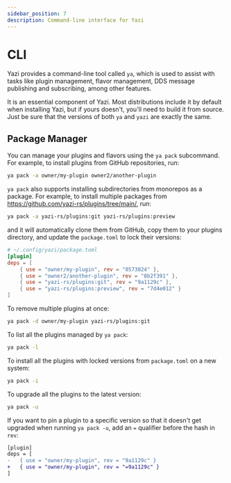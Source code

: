 ```yaml
---
sidebar_position: 7
description: Command-line interface for Yazi
---
```


# CLI

Yazi provides a command-line tool called `ya`, which is used to assist with tasks like plugin management, flavor management, DDS message publishing and subscribing, among other features.

It is an essential component of Yazi. Most distributions include it by default when installing Yazi, but if yours doesn't, you'll need to build it from source. Just be sure that the versions of both `ya` and `yazi` are exactly the same.

## Package Manager

You can manage your plugins and flavors using the `ya pack` subcommand. For example, to install plugins from GitHub repositories, run:

```sh
ya pack -a owner/my-plugin owner2/another-plugin
```

`ya pack` also supports installing subdirectories from  monorepos as a package. For example, to install multiple packages from https://github.com/yazi-rs/plugins/tree/main/, run:

```sh
ya pack -a yazi-rs/plugins:git yazi-rs/plugins:preview
```

and it will automatically clone them from GitHub, copy them to your plugins directory, and update the `package.toml` to lock their versions:

```toml
# ~/.config/yazi/package.toml
[plugin]
deps = [
	{ use = "owner/my-plugin", rev = "0573024" },
	{ use = "owner2/another-plugin", rev = "8b2f391" },
	{ use = "yazi-rs/plugins:git", rev = "9a1129c" },
	{ use = "yazi-rs/plugins:preview", rev = "7d4e012" }
]
```
To remove multiple plugins at once:

```sh
ya pack -d owner/my-plugin yazi-rs/plugins:git
```
To list all the plugins managed by `ya pack`:

```sh
ya pack -l
```

To install all the plugins with locked versions from `package.toml` on a new system:

```sh
ya pack -i
```

To upgrade all the plugins to the latest version:

```sh
ya pack -u
```

If you want to pin a plugin to a specific version so that it doesn't get upgraded when running `ya pack -u`, add an `=` qualifier before the hash in `rev`:

```diff
[plugin]
deps = [
-	{ use = "owner/my-plugin", rev = "9a1129c" }
+	{ use = "owner/my-plugin", rev = "=9a1129c" }
]
```
